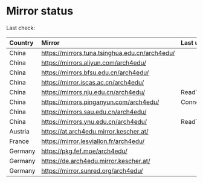 <script src="./time.js"></script>
# Mirror status
Last check: <script type="text/javascript">localize(1676053523.4416556);</script>

|Country|Mirror|Last update|
|:------|:-----|:----------|
|China|https://mirrors.tuna.tsinghua.edu.cn/arch4edu/|<script type="text/javascript">localize(1676011440);</script>|
|China|https://mirrors.aliyun.com/arch4edu/|<script type="text/javascript">localize(1675967783);</script>|
|China|https://mirrors.bfsu.edu.cn/arch4edu/|<script type="text/javascript">localize(1676011440);</script>|
|China|https://mirror.iscas.ac.cn/arch4edu/|<script type="text/javascript">localize(1676011440);</script>|
|China|https://mirrors.nju.edu.cn/arch4edu/|ReadTimeout|
|China|https://mirrors.pinganyun.com/arch4edu/|ConnectionError|
|China|https://mirrors.sau.edu.cn/arch4edu/|<script type="text/javascript">localize(1673850842);</script>|
|China|https://mirrors.ynu.edu.cn/arch4edu/|ReadTimeout|
|Austria|https://at.arch4edu.mirror.kescher.at/|<script type="text/javascript">localize(1676011440);</script>|
|France|https://mirror.lesviallon.fr/arch4edu/|<script type="text/javascript">localize(1676011440);</script>|
|Germany|https://pkg.fef.moe/arch4edu/|<script type="text/javascript">localize(1676011440);</script>|
|Germany|https://de.arch4edu.mirror.kescher.at/|<script type="text/javascript">localize(1676011440);</script>|
|Germany|https://mirror.sunred.org/arch4edu/|<script type="text/javascript">localize(1676011440);</script>|

<script src="./tablefilter/tablefilter.js"></script>
<script src="./table.js"></script>